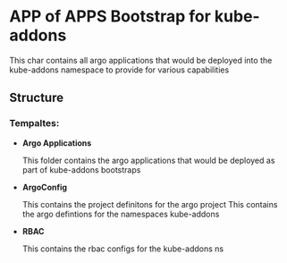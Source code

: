 # APP of APPS Bootstrap for kube-addons

This char contains all argo applications that would be deployed into the kube-addons namespace to provide for various
capabilities

## Structure

### **Tempaltes:**
 

- **Argo Applications**

    This folder contains the argo applications that would be deployed as part of kube-addons bootstraps

- **ArgoConfig**

    This contains the project definitons  for the argo project
    This  contains the argo defintions for the namespaces kube-addons
  
- **RBAC**

    This contains the rbac configs for the kube-addons ns
